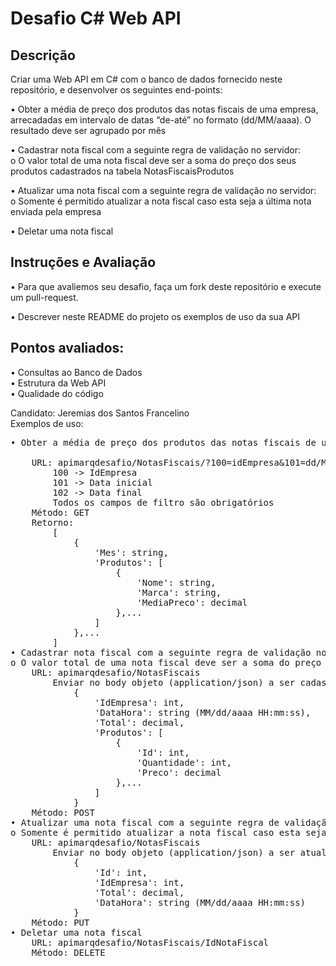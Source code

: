 # Desafio C# Web API

## Descrição
Criar uma Web API em C# com o banco de dados fornecido neste repositório, e desenvolver os seguintes end-points:

•	Obter a média de preço dos produtos das notas fiscais de uma empresa, arrecadadas em intervalo de datas “de-até” no formato (dd/MM/aaaa). O resultado deve ser agrupado por mês

•	Cadastrar nota fiscal com a seguinte regra de validação no servidor:<br />
    o	O valor total de uma nota fiscal deve ser a soma do preço dos seus produtos cadastrados na tabela NotasFiscaisProdutos

•	Atualizar uma nota fiscal com a seguinte regra de validação no servidor:<br />
    o	Somente é permitido atualizar a nota fiscal caso esta seja a última nota enviada pela empresa
    
•	Deletar uma nota fiscal

## Instruções e Avaliação

•   Para que avaliemos seu desafio, faça um fork deste repositório e execute um pull-request.

•   Descrever neste README do projeto os exemplos de uso da sua API

## Pontos avaliados:<br />
•	Consultas ao Banco de Dados <br />
•	Estrutura da Web API<br />
•	Qualidade do código<br />

Candidato: Jeremias dos Santos Francelino<br />
Exemplos de uso: <br />
<pre>
• Obter a média de preço dos produtos das notas fiscais de uma empresa, arrecadadas em intervalo de datas “de-até” no formato       (dd/MM/aaaa). O resultado deve ser agrupado por mês:<br />
    URL: apimarqdesafio/NotasFiscais/?100=idEmpresa&101=dd/MM/aaaa&102=dd/MM/aaaa
        100 -> IdEmpresa
        101 -> Data inicial
        102 -> Data final
        Todos os campos de filtro são obrigatórios
    Método: GET
    Retorno:
        [
            {
                'Mes': string,
                'Produtos': [
                    {
                        'Nome': string,
                        'Marca': string,
                        'MediaPreco': decimal
                    },...
                ]
            },...
        ]
• Cadastrar nota fiscal com a seguinte regra de validação no servidor:
o O valor total de uma nota fiscal deve ser a soma do preço dos seus produtos cadastrados na tabela NotasFiscaisProdutos
    URL: apimarqdesafio/NotasFiscais
        Enviar no body objeto (application/json) a ser cadastrado no seguinte formato:
            {
                'IdEmpresa': int,
                'DataHora': string (MM/dd/aaaa HH:mm:ss),
                'Total': decimal,
                'Produtos': [
                    {
                        'Id': int, 
                        'Quantidade': int, 
                        'Preco': decimal
                    },...
                ]
            }
    Método: POST
• Atualizar uma nota fiscal com a seguinte regra de validação no servidor:
o Somente é permitido atualizar a nota fiscal caso esta seja a última nota enviada pela empresa
    URL: apimarqdesafio/NotasFiscais
        Enviar no body objeto (application/json) a ser atualizado no seguinte formato:
            {
                'Id': int,
                'IdEmpresa': int,
                'Total': decimal,
                'DataHora': string (MM/dd/aaaa HH:mm:ss)
            }
    Método: PUT
• Deletar uma nota fiscal
    URL: apimarqdesafio/NotasFiscais/IdNotaFiscal
    Método: DELETE
<pre/>
